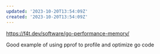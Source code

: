 ```yaml
---
updated: '2023-10-20T13:54:09Z'
created: '2023-10-20T13:54:09Z'
---
```

https://f4t.dev/software/go-performance-memory/

Good example of using pprof to profile and optimize go code